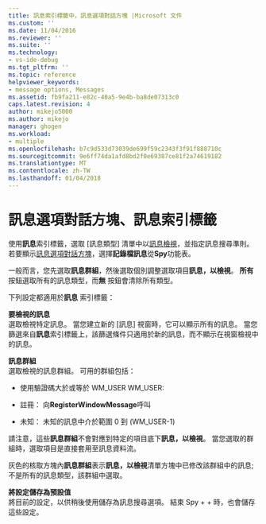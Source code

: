```yaml
---
title: 訊息索引標籤中，訊息選項對話方塊 |Microsoft 文件
ms.custom: ''
ms.date: 11/04/2016
ms.reviewer: ''
ms.suite: ''
ms.technology:
- vs-ide-debug
ms.tgt_pltfrm: ''
ms.topic: reference
helpviewer_keywords:
- message options, Messages
ms.assetid: fb9fa211-e82c-40a5-9e4b-ba8de07313c0
caps.latest.revision: 4
author: mikejo5000
ms.author: mikejo
manager: ghogen
ms.workload:
- multiple
ms.openlocfilehash: b7c9d533d73039de699f59c2343f3f91f888710c
ms.sourcegitcommit: 9e6ff74da1afd8bd2f0e69387ce81f2a74619182
ms.translationtype: MT
ms.contentlocale: zh-TW
ms.lasthandoff: 01/04/2018
---
```

# <a name="messages-tab-message-options-dialog-box"></a>訊息選項對話方塊、訊息索引標籤
使用**訊息**索引標籤，選取 [訊息類型] 清單中以[訊息檢視](../debugger/messages-view.md)，並指定訊息搜尋準則。 若要顯示[訊息選項對話方塊](../debugger/message-options-dialog-box.md)，選擇**記錄檔訊息**從**Spy**功能表。  
  
 一般而言，您先選取**訊息群組**，然後選取個別調整選取項目**訊息，以檢視**。 **所有**按鈕選取所有的訊息類型，而**無** 按鈕會清除所有類型。  
  
 下列設定都適用於**訊息** 索引標籤：  
  
 **要檢視的訊息**  
 選取檢視特定訊息。 當您建立新的 [訊息] 視窗時，它可以顯示所有的訊息。 當您篩選來自**訊息**索引標籤上，該篩選條件只適用於新的訊息，而不顯示在視窗檢視中的訊息。  
  
 **訊息群組**  
 選取檢視的訊息群組。 可用的群組包括：  
  
-   使用驗證碼大於或等於 WM_USER WM_USER:  
  
-   註冊： 向**RegisterWindowMessage**呼叫  
  
-   未知： 未知的訊息中介於範圍 0 到 (WM_USER-1)  
  
 請注意，這些**訊息群組**不會對應到特定的項目底下**訊息，以檢視**。 當您選取的群組時，選取項目是直接套用至訊息資料流。  
  
 灰色的核取方塊內**訊息群組**表示**訊息，以檢視**清單方塊中已修改該群組中的訊息; 不是所有的訊息類型，該群組中選取。  
  
 **將設定儲存為預設值**  
 將目前的設定，以供稍後使用儲存為訊息搜尋選項。 結束 Spy + + 時，也會儲存這些設定。